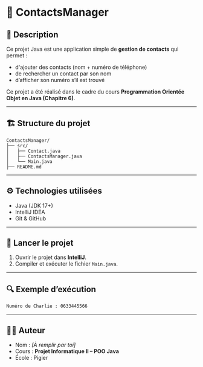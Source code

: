# 📱 ContactsManager

## 📌 Description
Ce projet Java est une application simple de **gestion de contacts** qui permet :

- d'ajouter des contacts (nom + numéro de téléphone)
- de rechercher un contact par son nom
- d’afficher son numéro s’il est trouvé

Ce projet a été réalisé dans le cadre du cours **Programmation Orientée Objet en Java (Chapitre 6)**.

---

## 🏗️ Structure du projet

```
ContactsManager/
├── src/
│   ├── Contact.java
│   ├── ContactsManager.java
│   └── Main.java
├── README.md
```

---

## ⚙️ Technologies utilisées

- Java (JDK 17+)
- IntelliJ IDEA
- Git & GitHub

---

## 🚀 Lancer le projet

1. Ouvrir le projet dans **IntelliJ**.
2. Compiler et exécuter le fichier `Main.java`.

---

## 🔍 Exemple d’exécution

```
Numéro de Charlie : 0633445566
```

---

## 🧑‍💻 Auteur

- Nom : *[À remplir par toi]*
- Cours : **Projet Informatique II – POO Java**
- École : Pigier